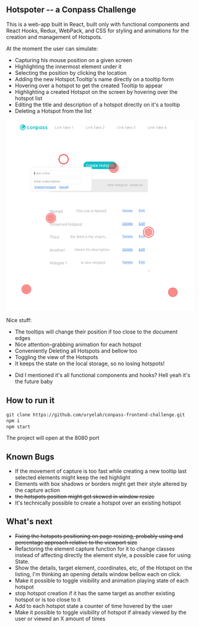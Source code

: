 ## Hotspoter -- a Conpass Challenge

This is a web-app built in React, built only with functional components and React Hooks, Redux, WebPack, and CSS for styling and animations for the creation and management of Hotspots.

At the moment the user can simulate:

- Capturing his mouse position on a given screen
- Highlighting the innermost element under it
- Selecting the position by clicking the location
- Adding the new Hotspot.Tooltip's name directly on a tooltip form
- Hovering over a hotspot to get the created Tooltip to appear
- Highlighting a created Hotspot on the screen by hovering over the hotspot list
- Editing the title and description of a hotspot directly on it's a tooltip
- Deleting a Hotspot from the list

![Imagem da App](./src/screen.png "Creating a hotspot")

Nice stuff:

- The tooltips will change their position if too close to the document edges
- Nice attention-grabbing animation for each hotspot
- Conveniently Deleting all Hotspots and bellow too
- Toggling the view of the Hotspots
- It keeps the state on the local storage, so no losing hotspots!

* Did I mentioned it's all functional components and hooks? Hell yeah it's the future baby

## How to run it

```
git clone https://github.com/uryelah/conpass-frontend-challenge.git
npm i
npm start
```

The project will open at the 8080 port

## Known Bugs

- If the movement of capture is too fast while creating a new tooltip last selected elements might keep the red highlight
- Elements with box shadows or borders might get their style altered by the capture action
- ~~the hotspots position might get skewed in window resize~~
- It's technically possible to create a hotspot over an existing hotspot

## What's next

- ~~Fixing the hotspots positioning on page resizing, probably using and percentage approach relative to the viewport size~~
- Refactoring the element capture function for it to change classes instead of affecting directly the element style, a possible case for using State.
- Show the details, target element, coordinates, etc, of the Hotspot on the listing, I'm thinking an opening details window bellow each on click.
- Make it possible to toggle visibility and animation playing state of each hotspot
- stop hotspot creation if it has the same target as another existing hotspot or is too close to it
- Add to each hotspot state a counter of time hovered by the user
- Make it possible to toggle visibility of hotspot if already viewed by the user or viewed an X amount of times
